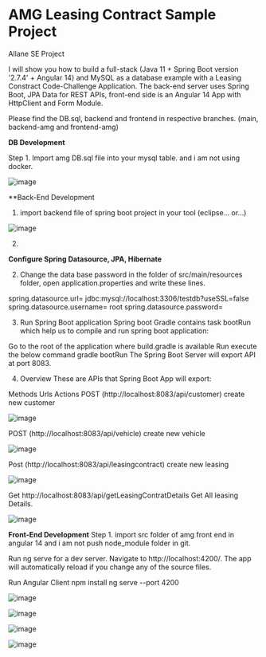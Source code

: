 # AMG Leasing Contract Sample Project
Allane SE Project 

I will show you how to build a full-stack (Java 11 + Spring Boot version '2.7.4' + Angular 14) and MySQL as a database example with a Leasing Constract Code-Challenge
Application. The back-end server uses Spring Boot, JPA Data for REST APIs, front-end side is an Angular 14 App with HttpClient and Form Module. 

Please find the DB.sql, backend and frontend in respective branches. (main, backend-amg and frontend-amg)

**DB Development**

Step 1. Import amg DB.sql file into your mysql table. and i am not using docker.

![image](https://user-images.githubusercontent.com/9589710/200413769-d5ac9b24-9a36-4da0-86eb-9d892012aa9e.png)


**Back-End Development 


1. import backend file of spring boot project in your tool (eclipse... or...)

![image](https://user-images.githubusercontent.com/9589710/200411523-a4ca3428-0c52-47c8-acac-d00510e783ba.png)

2.


**Configure Spring Datasource, JPA, Hibernate** 

2. Change the data base password in the folder of src/main/resources folder, open application.properties and write these lines.

spring.datasource.url= jdbc:mysql://localhost:3306/testdb?useSSL=false
spring.datasource.username= root
spring.datasource.password= 

3. Run Spring Boot application
Spring boot Gradle contains task bootRun which help us to compile and run spring boot application:

Go to the root of the application where build.gradle is available
Run execute the below command gradle bootRun
The Spring Boot Server will export API at port 8083.

4. Overview
These are APIs that Spring Boot App will export:

Methods	Urls	Actions
POST	(http://localhost:8083/api/customer)	create new customer

![image](https://user-images.githubusercontent.com/9589710/200412541-18a1a5c0-7048-4b48-b826-175c18d89f16.png)

POST	(http://localhost:8083/api/vehicle)	create new vehicle

![image](https://user-images.githubusercontent.com/9589710/200412662-40d2233f-493e-4d66-9a9e-09a73d12d495.png)

Post (http://localhost:8083/api/leasingcontract)	create new leasing 

![image](https://user-images.githubusercontent.com/9589710/200412819-217b5fcf-5c74-4306-b160-4d5d6046c48e.png)

Get http://localhost:8083/api/getLeasingContratDetails Get All leasing Details.

![image](https://user-images.githubusercontent.com/9589710/200413093-a3506c55-4695-4da3-866c-128a7013772a.png)


**Front-End Development**
Step 1. import src folder of amg front end in angular 14 and i am not push node_module folder in git. 

Run ng serve for a dev server. Navigate to http://localhost:4200/. The app will automatically reload if you change any of the source files.

Run Angular Client
npm install
ng serve --port 4200



![image](https://user-images.githubusercontent.com/9589710/200413890-d205fd2e-f1aa-4526-9b3f-f7ccb71fb946.png)


![image](https://user-images.githubusercontent.com/9589710/200413962-52fd48df-72b6-4942-95b2-0547506a3750.png)

![image](https://user-images.githubusercontent.com/9589710/200414043-b1f44e66-f302-4f8e-b985-df33e185eb56.png)


![image](https://user-images.githubusercontent.com/9589710/200414142-18acb4b4-7fac-47d3-913a-1606b6885c9f.png)





